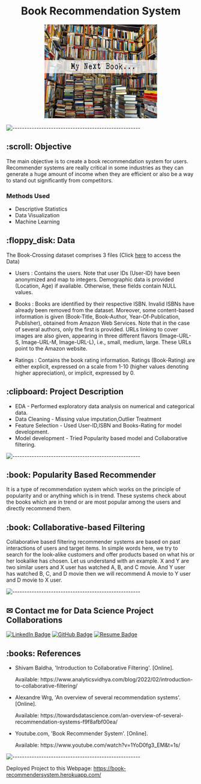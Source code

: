 <h1 align="center"> Book Recommendation System </h1>

<p align="center">
  <img src="MyNextBook.jpg" width="300px" height="250px">
</p>

![-----------------------------------------------------](https://raw.githubusercontent.com/andreasbm/readme/master/assets/lines/rainbow.png)

<h2>:scroll: Objective </h2>

The main objective is to create a book recommendation system for users. Recommender systems are really critical in some industries as they can generate a huge
amount of income when they are efficient or also be a way to stand out significantly from competitors. 


### Methods Used
* Descriptive Statistics
* Data Visualization
* Machine Learning

<h2> :floppy_disk: Data </h2>

The Book-Crossing dataset comprises 3 files (Click [here](https://drive.google.com/drive/folders/184irGJPi73xYu_eMgI3JBCc-okIOTUIF?usp=sharing) to access the Data)

* Users : 
Contains the users. Note that user IDs (User-ID) have been anonymized and map to
integers. Demographic data is provided (Location, Age) if available. Otherwise, these
fields contain NULL values.

* Books : 
Books are identified by their respective ISBN. Invalid ISBNs have already been removed
from the dataset. Moreover, some content-based information is given (Book-Title,
Book-Author, Year-Of-Publication, Publisher), obtained from Amazon Web
Services. Note that in the case of several authors, only the first is provided. URLs linking
to cover images are also given, appearing in three different flavors (Image-URL-S,
Image-URL-M, Image-URL-L), i.e., small, medium, large. These URLs point to the
Amazon website.

* Ratings :
Contains the book rating information. Ratings (Book-Rating) are either explicit,
expressed on a scale from 1-10 (higher values denoting higher appreciation), or implicit,
expressed by 0.

<h2> :clipboard: Project Description </h2>

* EDA - Performed exploratory data analysis on numerical and categorical data.
* Data Cleaning - Missing value imputation,Outlier Treatment
* Feature Selection - Used User-ID,ISBN and Books-Rating for model development.
* Model development - Tried Popularity based model and Collaborative filtering.

![-----------------------------------------------------](https://raw.githubusercontent.com/andreasbm/readme/master/assets/lines/rainbow.png)

<h2> :book: Popularity Based Recommender </h2>

It is a type of recommendation system which works on the principle of popularity and or anything
which is in trend. These systems check about the books which are in trend or are most popular
among the users and directly recommend them.

<h2> :book: Collaborative-based Filtering </h2>

Collaborative based filtering recommender systems are based on past interactions of users and
target items. In simple words here, we try to search for the look-alike customers and offer products
based on what his or her lookalike has chosen. Let us understand with an example. X and Y are
two similar users and X user has watched A, B, and C movie. And Y user has watched B, C, and D
movie then we will recommend A movie to Y user and D movie to X user.

![-----------------------------------------------------](https://raw.githubusercontent.com/andreasbm/readme/master/assets/lines/rainbow.png)

<h2>✉ Contact me for Data Science Project Collaborations </h2>


[![LinkedIn Badge](https://img.shields.io/badge/LinkedIn-0077B5?style=for-the-badge&logo=linkedin&logoColor=white)](https://www.linkedin.com/in/shantanuh10/)
[![GitHub Badge](https://img.shields.io/badge/GitHub-100000?style=for-the-badge&logo=github&logoColor=white)](https://github.com/Shantanuh10)
[![Resume Badge](https://img.shields.io/badge/resume-0077B5?style=for-the-badge&logo=resume&logoColor=white)](https://drive.google.com/file/d/1py39Zv76lRab9dZAdkSjeYB8A3EkejSW/view?usp=sharing)


<h2> :books: References</h2>
<ul>
  <li><p>Shivam Baldha, 'Introduction to Collaborative Filtering'. [Online].</p>
      <p>Available: https://www.analyticsvidhya.com/blog/2022/02/introduction-to-collaborative-filtering/</p>
  </li>
  <li><p>Alexandre Wrg, 'An overview of several recommendation systems'. [Online].</p>
      <p>Available: https://towardsdatascience.com/an-overview-of-several-recommendation-systems-f9f8afbf00ea/</p>
  </li>
    <li><p>Youtube.com, 'Book Recommender System'. [Online].</p>
      <p>Available: https://www.youtube.com/watch?v=1YoD0fg3_EM&t=1s/</p>
  </li>
</ul>

![-----------------------------------------------------](https://raw.githubusercontent.com/andreasbm/readme/master/assets/lines/rainbow.png)

Deployed Project to this Webpage: https://book-recommendersystem.herokuapp.com/ 
